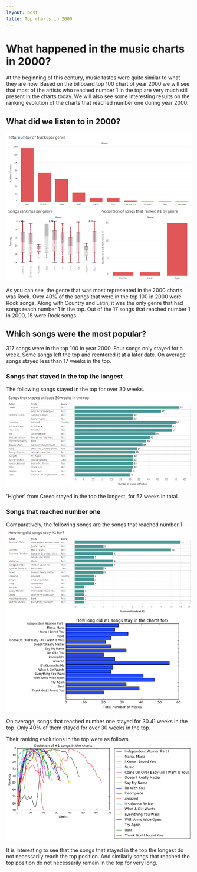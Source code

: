 ```yaml
---
layout: post
title: Top charts in 2000
---
```


# What happened in the music charts in 2000?

At the beginning of this century, music tastes were quite similar to what they are now. Based on the billboard top 100 chart of year 2000 we will see that most of the artists who reached number 1 in the top are very much still present in the charts today.
We will also see some interesting results on the ranking evolution of the charts that reached number one during year 2000.


## What did we listen to in 2000?

<img src='../assets/img/Top_charts_2000/genres.png'>

As you can see, the genre that was most represented in the 2000 charts was Rock. Over 40% of the songs that were in the top 100 in 2000 were Rock songs.
Along with Country and Latin, it was the only genre that had songs reach number 1 in the top. Out of the 17 songs that reached number 1 in 2000, 15 were Rock songs.


## Which songs were the most popular?

317 songs were in the top 100 in year 2000. Four songs only stayed for a week. Some songs left the top and reentered it at a later date. On average songs stayed less than 17 weeks in the top.

### Songs that stayed in the top the longest

The following songs stayed in the top for over 30 weeks.
<img src='../assets/img/Top_charts_2000/songs.png'>

'Higher' from Creed stayed in the top the longest, for 57 weeks in total.

### Songs that reached number one

Comparatively, the following songs are the songs that reached number 1.
<img src='../assets/img/Top_charts_2000/songs2.png'>
<img src='../assets/img/Top_charts_2000/songs3.png'>

On average, songs that reached number one stayed for 30.41 weeks in the top. Only 40% of them stayed for over 30 weeks in the top.

Their ranking evolutions in the top were as follows
<img src='../assets/img/Top_charts_2000/numberone_evolutions.png'>

It is interesting to see that the songs that stayed in the top the longest do not necessarily reach the top position. And similarly songs that reached the top position do not necessarily remain in the top for very long.
